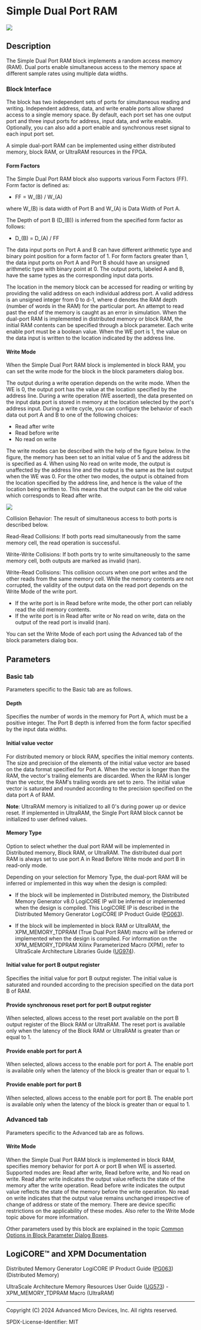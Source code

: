 # Simple Dual Port RAM

![](./Images/block.png)

## Description

The Simple Dual Port RAM block implements a random access memory (RAM).
Dual ports enable simultaneous access to the memory space at different
sample rates using multiple data widths.

### Block Interface

The block has two independent sets of ports for simultaneous reading and
writing. Independent address, data, and write enable ports allow shared
access to a single memory space. By default, each port set has one
output port and three input ports for address, input data, and write
enable. Optionally, you can also add a port enable and synchronous reset
signal to each input port set.

A simple dual-port RAM can be implemented using either distributed memory,
block RAM, or UltraRAM resources in the FPGA.

#### Form Factors

The Simple Dual Port RAM block also supports various Form Factors (FF). Form
factor is defined as:

* FF = W_(B) / W_(A)

where W_(B) is data width of Port B and W_(A) is Data Width of Port A.

The Depth of port B (D_(B)) is inferred from the specified form factor
as follows:

* D_(B) = D_(A) / FF

The data input ports on Port A and B can have different arithmetic type
and binary point position for a form factor of 1. For form factors
greater than 1, the data input ports on Port A and Port B should have an
unsigned arithmetic type with binary point at 0. The output ports,
labeled A and B, have the same types as the corresponding input data
ports.

The location in the memory block can be accessed for reading or writing
by providing the valid address on each individual address port. A valid
address is an unsigned integer from 0 to d-1, where d denotes the RAM
depth (number of words in the RAM) for the particular port. An attempt
to read past the end of the memory is caught as an error in simulation.
When the dual-port RAM is implemented in distributed memory or block
RAM, the initial RAM contents can be specified through a block
parameter. Each write enable port must be a boolean value. When the WE
port is 1, the value on the data input is written to the location
indicated by the address line.

#### Write Mode

When the Simple Dual Port RAM block is implemented in block RAM, you can set
the write mode for the block in the block parameters dialog box.

The output during a write operation depends on the write mode. When the
WE is 0, the output port has the value at the location specified by the
address line. During a write operation (WE asserted), the data presented
on the input data port is stored in memory at the location selected by
the port's address input. During a write cycle, you can configure the
behavior of each data out port A and B to one of the following choices:

- Read after write
- Read before write
- No read on write

The write modes can be described with the help of the figure below. In
the figure, the memory has been set to an initial value of 5 and the
address bit is specified as 4. When using No read on write mode, the
output is unaffected by the address line and the output is the same as
the last output when the WE was 0. For the other two modes, the output
is obtained from the location specified by the address line, and hence
is the value of the location being written to. This means that the
output can be the old value which corresponds to Read after write.


![](./Images/xhk1538085518671.png)  

Collision Behavior: The result of simultaneous access to both ports is
described below.

Read-Read Collisions: If both ports read simultaneously from the same
memory cell, the read operation is successful.

Write-Write Collisions: If both ports try to write simultaneously to the
same memory cell, both outputs are marked as invalid (nan).

Write-Read Collisions: This collision occurs when one port writes and
the other reads from the same memory cell. While the memory contents are
not corrupted, the validity of the output data on the read port depends
on the Write Mode of the write port.

- If the write port is in Read before write mode, the other port can
  reliably read the old memory contents.
- If the write port is in Read after write or No read on write, data on
  the output of the read port is invalid (nan).

You can set the Write Mode of each port using the Advanced tab of the
block parameters dialog box.

## Parameters

### Basic tab  
Parameters specific to the Basic tab are as follows.

#### Depth  
Specifies the number of words in the memory for Port A, which must be a
positive integer. The Port B depth is inferred from the form factor
specified by the input data widths.

#### Initial value vector  
For distributed memory or block RAM, specifies the initial memory
contents. The size and precision of the elements of the initial value
vector are based on the data format specified for Port A. When the
vector is longer than the RAM, the vector's trailing elements are
discarded. When the RAM is longer than the vector, the RAM's trailing
words are set to zero. The initial value vector is saturated and rounded
according to the precision specified on the data port A of RAM.

**Note**: UltraRAM memory is initialized to all 0's during power up or
device reset. If implemented in UltraRAM, the Single Port RAM block
cannot be initialized to user defined values.

#### Memory Type  
Option to select whether the dual port RAM will be implemented in
Distributed memory, Block RAM, or UltraRAM. The distributed dual port
RAM is always set to use port A in Read Before Write mode and port B in
read-only mode.

Depending on your selection for Memory Type, the dual-port RAM will be
inferred or implemented in this way when the design is compiled:

  - If the block will be implemented in Distributed memory, the
  Distributed Memory Generator v8.0 LogiCORE IP will be inferred or
  implemented when the design is compiled. This LogiCORE IP is described
  in the Distributed Memory Generator LogiCORE IP Product Guide
  ([PG063](https://docs.xilinx.com/access/sources/ud/document?isLatest=true&url=pg063-dist-mem-gen&ft:locale=en-US)).

  - If the block will be implemented in block RAM or UltraRAM, the
  XPM_MEMORY_TDPRAM (True Dual Port RAM) macro will be inferred or
  implemented when the design is compiled. For information on the
  XPM_MEMORY_TDPRAM Xilinx Parameterized Macro (XPM), refer to
  UltraScale Architecture Libraries Guide
  ([UG974](https://docs.xilinx.com/access/sources/dita/map?Doc_Version=2022.2%20English&url=ug974-vivado-ultrascale-libraries)).

#### Initial value for port B output register  
Specifies the initial value for port B output register. The initial
value is saturated and rounded according to the precision specified on
the data port B of RAM.

#### Provide synchronous reset port for port B output register  
When selected, allows access to the reset port available on the port B
output register of the Block RAM or UltraRAM. The reset port is
available only when the latency of the Block RAM or UltraRAM is greater
than or equal to 1.

#### Provide enable port for port A  
When selected, allows access to the enable port for port A. The enable
port is available only when the latency of the block is greater than or
equal to 1.

#### Provide enable port for port B  
When selected, allows access to the enable port for port B. The enable
port is available only when the latency of the block is greater than or
equal to 1.

### Advanced tab  
Parameters specific to the Advanced tab are as follows.

#### Write Mode  
When the Simple Dual Port RAM block is implemented in block RAM, specifies
memory behavior for port A or port B when WE is asserted. Supported
modes are: Read after write, Read before write, and No read on write.
Read after write indicates the output value reflects the state of the
memory after the write operation. Read before write indicates the output
value reflects the state of the memory before the write operation. No
read on write indicates that the output value remains unchanged
irrespective of change of address or state of the memory. There are
device specific restrictions on the applicability of these modes. Also
refer to the Write Mode topic above for more information.

Other parameters used by this block are explained in the topic [Common
Options in Block Parameter Dialog
Boxes](../../GEN/common-options/README.md).

## LogiCORE™ and XPM Documentation

Distributed Memory Generator LogiCORE IP Product Guide
([PG063](https://docs.xilinx.com/access/sources/ud/document?isLatest=true&url=pg063-dist-mem-gen&ft:locale=en-US))
(Distributed Memory)

UltraScale Architecture Memory Resources User Guide
([UG573](https://www.xilinx.com/cgi-bin/docs/ndoc?t=user_guides;d=ug573-ultrascale-memory-resources.pdf)) -
XPM_MEMORY_TDPRAM Macro (UltraRAM)

--------------
Copyright (C) 2024 Advanced Micro Devices, Inc.
All rights reserved.

SPDX-License-Identifier: MIT
